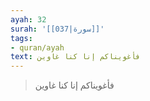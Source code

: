 ```yaml
---
ayah: 32
surah: '[[037|سورة]]'
tags:
- quran/ayah
text: فأغويناكم إنا كنا غاوين
---
```

> فأغويناكم إنا كنا غاوين
